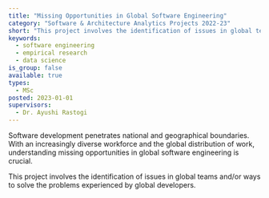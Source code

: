 ```yaml
---
title: "Missing Opportunities in Global Software Engineering"
category: "Software & Architecture Analytics Projects 2022-23"
short: "This project involves the identification of issues in global teams and/or ways to solve the problems experienced by global developers."
keywords:
  - software engineering
  - empirical research
  - data science
is_group: false
available: true
types:
  - MSc
posted: 2023-01-01
supervisors:
  - Dr. Ayushi Rastogi
---
```


Software development penetrates national and geographical boundaries. With an increasingly diverse workforce and the global distribution of work, understanding missing opportunities in global software engineering is crucial.

This project involves the identification of issues in global teams and/or ways to solve the problems experienced by global developers.
